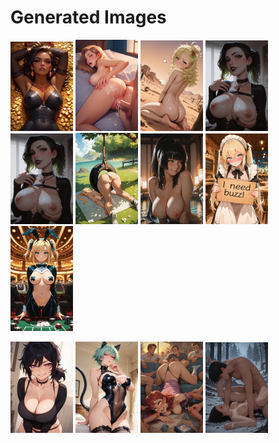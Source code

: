 # Generated Images



<img src="2025_10_14_01_thumb.webp" width="100"/> <img src="2025_10_14_02_thumb.webp" width="100"/> <img src="2025_10_14_03_thumb.webp" width="100"/> <img src="2025_10_14_04_thumb.webp" width="100"/> <img src="2025_10_14_05_thumb.webp" width="100"/> <img src="2025_10_14_06_thumb.webp" width="100"/> <img src="2025_10_14_07_thumb.webp" width="100"/> <img src="2025_10_14_08_thumb.webp" width="100"/> <img src="2025_10_14_09_thumb.webp" width="100"/>

<img src="2025_10_14_10_thumb.webp" width="100"/> <img src="2025_10_14_11_thumb.webp" width="100"/> <img src="2025_10_14_12_thumb.webp" width="100"/> <img src="2025_10_14_13_thumb.webp" width="100"/>